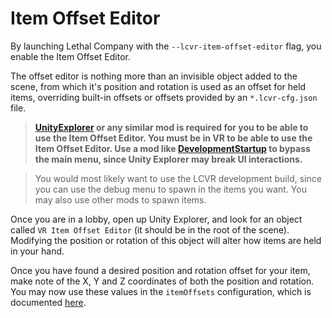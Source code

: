 # Item Offset Editor

By launching Lethal Company with the `--lcvr-item-offset-editor` flag, you enable the Item Offset Editor.

The offset editor is nothing more than an invisible object added to the scene, from which it's position and rotation is used as an offset for held items, overriding built-in offsets or offsets provided by an `*.lcvr-cfg.json` file.

> **[UnityExplorer](https://thunderstore.io/c/lethal-company/p/LethalCompanyModding/Yukieji_UnityExplorer/) or any similar mod is required for you to be able to use the Item Offset Editor. You must be in VR to be able to use the Item Offset Editor. Use a mod like [DevelopmentStartup](https://thunderstore.io/c/lethal-company/p/CTNOriginals/DevelopmentStartup/) to bypass the main menu, since Unity Explorer may break UI interactions.**

> You would most likely want to use the LCVR development build, since you can use the debug menu to spawn in the items you want. You may also use other mods to spawn items.

Once you are in a lobby, open up Unity Explorer, and look for an object called `VR Item Offset Editor` (it should be in the root of the scene). Modifying the position or rotation of this object will alter how items are held in your hand.

Once you have found a desired position and rotation offset for your item, make note of the X, Y and Z coordinates of both the position and rotation. You may now use these values in the `itemOffsets` configuration, which is documented [here](README.md#item-offsets).